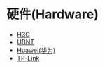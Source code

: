 # 硬件(Hardware)

* [H3C](h3c/README.md)
* [UBNT](ubnt/README.md)
* [Huawei(华为)](huawei/README.md)
* [TP-Link](tp-link/README.md)
